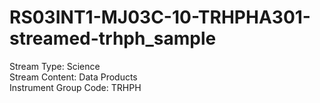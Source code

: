 # RS03INT1-MJ03C-10-TRHPHA301-streamed-trhph_sample

Stream Type: Science<br>
Stream Content: Data Products<br>
Instrument Group Code: TRHPH<br>
